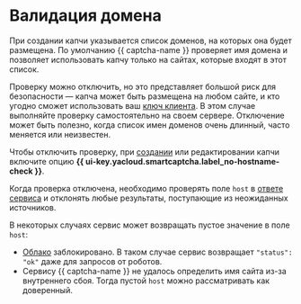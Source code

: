# Валидация домена

При создании капчи указывается список доменов, на которых она будет размещена. По умолчанию {{ captcha-name }} проверяет имя домена и позволяет использовать капчу только на сайтах, которые входят в этот список.

Проверку можно отключить, но это представляет большой риск для безопасности — капча может быть размещена на любом сайте, и кто угодно сможет использовать ваш [ключ клиента](./keys.md). В этом случае выполняйте проверку самостоятельно на своем сервере. Отключение может быть полезно, когда список имен доменов очень длинный, часто меняется или неизвестен.

Чтобы отключить проверку, при [создании](../operations/create-captcha.md) или редактировании капчи включите опцию **{{ ui-key.yacloud.smartcaptcha.label_no-hostname-check }}**.

Когда проверка отключена, необходимо проверять поле `host` в [ответе сервиса](./validation.md#service-response) и отклонять любые результаты, поступающие из неожиданных источников.

В некоторых случаях сервис может возвращать пустое значение в поле `host`:

* [Облако](../../resource-manager/concepts/resources-hierarchy.md#cloud) заблокировано. В таком случае сервис возвращает `"status": "ok"` даже для запросов от роботов.
* Сервису {{ captcha-name }} не удалось определить имя сайта из-за внутреннего сбоя. Тогда пустой `host` можно рассматривать как доверенный.
